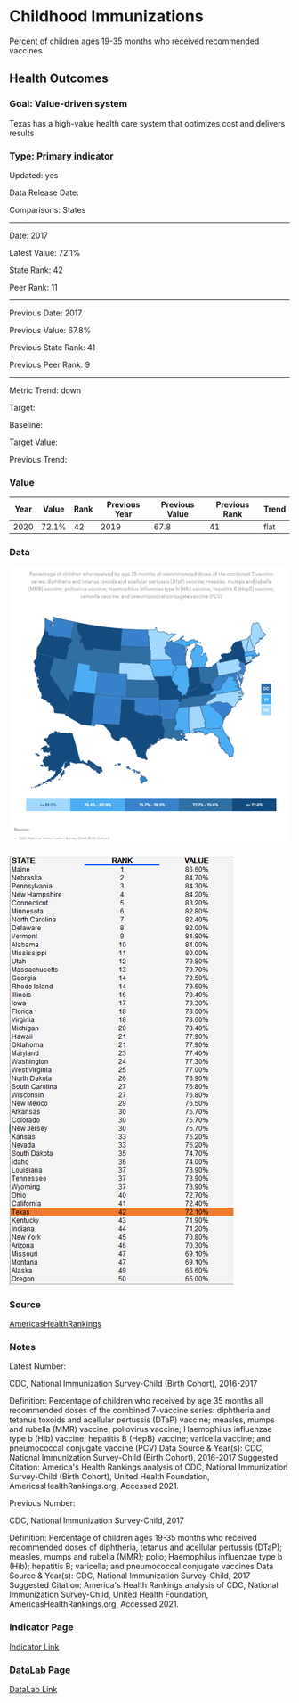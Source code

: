 # Childhood Immunizations

Percent of children ages 19-35 months who received recommended vaccines

## Health Outcomes

### Goal: Value-driven system

Texas has a high-value health care system that optimizes cost and delivers results

### Type: Primary indicator

Updated: yes

Data Release Date: 

Comparisons: States

----

Date: 2017

Latest Value: 72.1%

State Rank: 42

Peer Rank: 11

----

Previous Date:  2017

Previous Value: 67.8%

Previous State Rank:   41

Previous Peer Rank: 9

----

Metric Trend: down

Target: 

Baseline: 

Target Value: 

Previous Trend: 



### Value

|Year         |  Value      | Rank        | Previous Year| Previous Value | Previous Rank  | Trend| 
| ----------- | ----------- | ----------- | ----------- | ----------- | ----------- | -----------|
|    2020     |    72.1%     |     42      |    2019      |     67.8     |     41     |   flat     |

### Data

![map](./images/map_immunizations.PNG)

![data](./images/data_immunizations.PNG)


### Source

<!-- https://www.dshs.texas.gov/immunize/coverage/NIS/

https://www.cdc.gov/vaccines/imz-managers/coverage/childvaxview/interactive-reports/index.html -->

[AmericasHealthRankings](https://www.americashealthrankings.org/explore/annual/measure/Immunize_b/state/TX)


### Notes

Latest Number:

CDC, National Immunization Survey-Child (Birth Cohort), 2016-2017

Definition: Percentage of children who received by age 35 months all recommended doses of the combined 7-vaccine series: diphtheria and tetanus toxoids and acellular pertussis (DTaP) vaccine; measles, mumps and rubella (MMR) vaccine; poliovirus vaccine; Haemophilus influenzae type b (Hib) vaccine; hepatitis B (HepB) vaccine; varicella vaccine; and pneumococcal conjugate vaccine (PCV)
Data Source & Year(s): CDC, National Immunization Survey-Child (Birth Cohort), 2016-2017
Suggested Citation: America's Health Rankings analysis of CDC, National Immunization Survey-Child (Birth Cohort), United Health Foundation, AmericasHealthRankings.org, Accessed 2021.

Previous Number:

CDC, National Immunization Survey-Child, 2017

Definition: Percentage of children ages 19-35 months who received recommended doses of diphtheria, tetanus and acellular pertussis (DTaP); measles, mumps and rubella (MMR); polio; Haemophilus influenzae type b (Hib); hepatitis B; varicella; and pneumococcal conjugate vaccines
Data Source & Year(s): CDC, National Immunization Survey-Child, 2017
Suggested Citation: America's Health Rankings analysis of CDC, National Immunization Survey-Child, United Health Foundation, AmericasHealthRankings.org, Accessed 2021.



### Indicator Page

[Indicator Link](https://indicators.texas2036.org/indicator/59)


### DataLab Page


[DataLab Link](https://datalab.texas2036.org/olxykof/health-indicators-on-us-states-2017?country=1000440&indicator=1000730&accesskey=szxjfqb)

